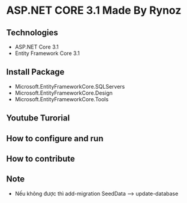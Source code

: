 ﻿# ASP.NET CORE 3.1 Made By Rynoz

## Technologies
- ASP.NET Core 3.1
- Entity Framework Core 3.1
## Install Package
- Microsoft.EntityFrameworkCore.SQLServers
- Microsoft.EntityFrameworkCore.Design
- Microsoft.EntityFrameworkCore.Tools
## Youtube Turorial
 
## How to configure and run
## How to contribute

## Note

- Nếu không được thì add-migration SeedData --> update-database